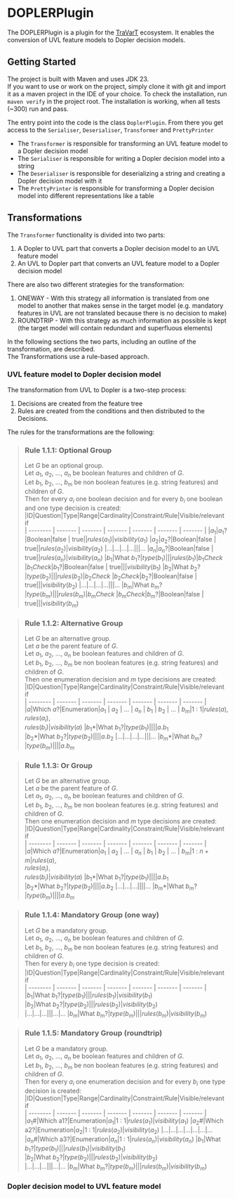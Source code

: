 # DOPLERPlugin
The DOPLERPlugin is a plugin for the [TraVarT](https://github.com/SECPS/TraVarT) ecosystem.
It enables the conversion of UVL feature models to Dopler decision models.

## Getting Started
The project is built with Maven and uses JDK 23.\
If you want to use or work on the project, simply clone it with git and import it as a maven project in the IDE of your choice.
To check the installation, run `maven verify` in the project root. The installation is working, when all tests (\~300) run and pass.

The entry point into the code is the class `DoplerPlugin`. From there you get access to the `Serialiser`, `Deserialiser`, `Transformer` and `PrettyPrinter`
- The `Transformer` is responsible for transforming an UVL feature model to a Dopler decision model
- The `Serialiser` is responsible for writing a Dopler decision model into a string
- The `Deserialiser` is responsible for deserializing a string and creating a Dopler decision model with it
- The `PrettyPrinter` is responsible for transforming a Dopler decision model into different representations like a table


## Transformations
The `Transformer` functionality is divided into two parts:
1. A Dopler to UVL part that converts a Dopler decision model to an UVL feature model
2. An UVL to Dopler part that converts an UVL feature model to a Dopler decision model

There are also two different strategies for the transformation:
1. ONEWAY - With this strategy all information is translated from one model to another that makes sense in the target model (e.g. mandatory features in UVL are not translated because there is no decision to make)
2. ROUNDTRIP - With this strategy as much information as possible is kept (the target model will contain redundant and superfluous elements)  

In the following sections the two parts, including an outline of the transformation, are described.\
The Transformations use a rule-based approach.

### UVL feature model to Dopler decision model
The transformation from UVL to Dopler is a two-step process:
1. Decisions are created from the feature tree
2. Rules are created from the conditions and then distributed to the Decisions.

The rules for the transformations are the following:


> ### Rule 1.1.1: Optional Group
> Let $G$ be an optional group.\
> Let $a_1$, $a_2$, ..., $a_n$ be boolean features and children of $G$.\
> Let $b_1$, $b_2$, ..., $b_m$ be non boolean features (e.g. string features) and children of $G$.\
> Then for every $a_i$ one boolean decision and for every $b_i$ one boolean and one type decision is created:
>|ID|Question|Type|Range|Cardinality|Constraint/Rule|Visible/relevant if  
>|  --------  |  -------  |  -------  |  -------  |  -------  |  -------  |  -------  |
>|$a_1$|$a_1$?|Boolean|false \| true||$rules(a_1)$|$visibility(a_1)$
>|$a_2$|$a_2$?|Boolean|false \| true||$rules(a_2)$|$visibility(a_2)$
>|...|...|...|...|||...
>|$a_n$|$a_n$?|Boolean|false \| true||$rules(a_n)$|$visibility(a_n)$
>|$b_1$|What $b_1$?|$type(b_1)$|||$rules(b_1)$|$b_1Check$  
>|$b_1Check$|$b_1$?|Boolean|false \| true|||$visibility(b_1)$
>|$b_2$|What $b_2$?|$type(b_2)$|||$rules(b_2)$|$b_2Check$ 
>|$b_2Check$|$b_2$?|Boolean|false \| true|||$visibility(b_2)$
>|...|...|...|...|||...
>|$b_m$|What $b_m$?|$type(b_m)$|||$rules(b_m)$|$b_mCheck$
>|$b_mCheck$|$b_m$?|Boolean|false \| true|||$visibility(b_m)$

> ### Rule 1.1.2: Alternative Group
> Let $G$ be an alternative group.\
> Let $a$ be the parent feature of $G$.\
> Let $a_1$, $a_2$, ..., $a_n$ be boolean features and children of $G$.\
> Let $b_1$, $b_2$, ..., $b_m$ be non boolean features (e.g. string features) and children of $G$.\
> Then one enumeration decision and $m$ type decisions are created:
>|ID|Question|Type|Range|Cardinality|Constraint/Rule|Visible/relevant if  
>|  --------  |  -------  |  -------  |  -------  |  -------  |  -------  |  -------  |
>|$a$|Which $a$?|Enumeration|$a_1$ \| $a_2$ \|  ... \| $a_n$ \| $b_1$ \| $b_2$ \|  ... \| $b_m$|1 : 1|$rules(a)$,<br> $rules(a_i)$,<br> $rules(b_i)$|$visibility(a)$
>|$b_1*$|What $b_1$?|$type(b_1)$||||$a.b_1$  
>|$b_2*$|What $b_2$?|$type(b_2)$||||$a.b_2$
>|...|...|...|...|||...
>|$b_m*$|What $b_m$?|$type(b_m)$||||$a.b_m$

> ### Rule 1.1.3: Or Group
> Let $G$ be an alternative group.\
> Let $a$ be the parent feature of $G$.\
> Let $a_1$, $a_2$, ..., $a_n$ be boolean features and children of $G$.\
> Let $b_1$, $b_2$, ..., $b_m$ be non boolean features (e.g. string features) and children of $G$.\
> Then one enumeration decision and $m$ type decisions are created:
>|ID|Question|Type|Range|Cardinality|Constraint/Rule|Visible/relevant if  
>|  --------  |  -------  |  -------  |  -------  |  -------  |  -------  |  -------  |
>|$a$|Which $a$?|Enumeration|$a_1$ \| $a_2$ \|  ... \| $a_n$ \| $b_1$ \| $b_2$ \|  ... \| $b_m$|1 : $n+m$|$rules(a)$,<br> $rules(a_i)$,<br> $rules(b_i)$|$visibility(a)$
>|$b_1*$|What $b_1$?|$type(b_1)$||||$a.b_1$  
>|$b_2*$|What $b_2$?|$type(b_2)$||||$a.b_2$
>|...|...|...||||...
>|$b_m*$|What $b_m$?|$type(b_m)$||||$a.b_m$

> ### Rule 1.1.4: Mandatory Group (one way)
> Let $G$ be a mandatory group.\
> Let $a_1$, $a_2$, ..., $a_n$ be  boolean features and children of $G$.\
> Let $b_1$, $b_2$, ..., $b_m$ be non boolean features (e.g. string features) and children of $G$.\
> Then for every $b_i$ one type decision is created:
>|ID|Question|Type|Range|Cardinality|Constraint/Rule|Visible/relevant if  
>|  --------  |  -------  |  -------  |  -------  |  -------  |  -------  |  -------  | 
>|$b_1$|What $b_1$?|$type(b_1)$|||$rules(b_1)$|$visibility(b_1)$  
>|$b_2$|What $b_2$?|$type(b_2)$|||$rules(b_2)$|$visibility(b_2)$  
>|...|...|...|||...|...
>|$b_m$|What $b_m$?|$type(b_m)$|||$rules(b_m)$|$visibility(b_m)$  

> ### Rule 1.1.5: Mandatory Group (roundtrip)
> Let $G$ be a mandatory group.\
> Let $a_1$, $a_2$, ..., $a_n$ be  boolean features and children of $G$.\
> Let $b_1$, $b_2$, ..., $b_m$ be non boolean features (e.g. string features) and children of $G$.\
> Then for every $a_i$ one enumeration decision and for every $b_i$ one type decision is created:
>|ID|Question|Type|Range|Cardinality|Constraint/Rule|Visible/relevant if  
>|  --------  |  -------  |  -------  |  -------  |  -------  |  -------  |  -------  | 
>|$a_1$\#|Which a1?|Enumeration|$a_1$|1 : 1|$rules(a_1)$|$visibility(a_1)$
>|$a_2$\#|Which a2?|Enumeration|$a_2$|1 : 1|$rules(a_2)$|$visibility(a_2)$
>|...|...|...|...|...|...|...
>|$a_n$\#|Which a3?|Enumeration|$a_n$|1 : 1|$rules(a_n)$|$visibility(a_n)$
>|$b_1$|What $b_1$?|$type(b_1)$|||$rules(b_1)$|$visibility(b_1)$  
>|$b_2$|What $b_2$?|$type(b_2)$|||$rules(b_2)$|$visibility(b_2)$  
>|...|...|...|||...|...
>|$b_m$|What $b_m$?|$type(b_m)$|||$rules(b_m)$|$visibility(b_m)$ 



### Dopler decision model to UVL feature model
